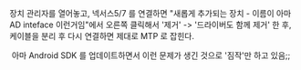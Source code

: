 장치 관리자를 열어놓고, 넥서스5/7 를 연결하면 "새롭게 추가되는 장치 - 이름이 아마 AD inteface 이런거임"에서 오른쪽 클릭해서 '제거' -&gt; '드라이버도 함께 제거' 한 후, 케이블을 분리 후 다시 연결하면 제대로 MTP 로 잡힌다.

 아마 Android SDK 를 업데이트하면서 이런 문제가 생긴 것으로 '짐작'만 하고 있음;;
